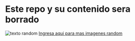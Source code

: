 # Este repo y su contenido  sera borrado
![texto random](https://picsum.photos/400)
[Ingresa aqui para mas imagenes random](https://picsum.photos) 
